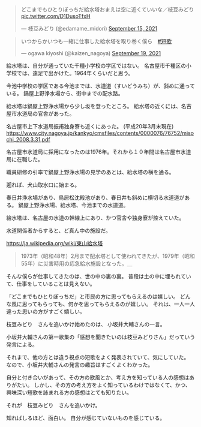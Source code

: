 

<blockquote class="twitter-tweet"><p lang="ja" dir="ltr">どこまでもひとりぼっちだ給水塔おまえは空に近くていいな／枝豆みどり <a href="https://t.co/D1DusoTfxH">pic.twitter.com/D1DusoTfxH</a></p>&mdash; 枝豆みどり (@edamame_midori) <a href="https://twitter.com/edamame_midori/status/1437936682519568384?ref_src=twsrc%5Etfw">September 15, 2021</a></blockquote> <script async src="https://platform.twitter.com/widgets.js" charset="utf-8"></script>

<blockquote class="twitter-tweet"><p lang="ja" dir="ltr">いつからかいつも一緒に仕事した給水塔を取り巻く僕ら　<a href="https://twitter.com/hashtag/%E7%9F%AD%E6%AD%8C?src=hash&amp;ref_src=twsrc%5Etfw">#短歌</a></p>&mdash; ogawa kiyoshi (@kaizen_nagoya) <a href="https://twitter.com/kaizen_nagoya/status/1439566315476242435?ref_src=twsrc%5Etfw">September 19, 2021</a></blockquote> <script async src="https://platform.twitter.com/widgets.js" charset="utf-8"></script>

給水塔は、自分が通っていた千種小学校の学区ではない。
名古屋市千種区の小学校では、遠足で出かけた。1964年くらいだと思う。

今池中学校の学区である今池までは、水道道（すいどうみち）が、斜めに通っている。
鍋屋上野浄水場から、街中までの配水路。

給水塔は鍋屋上野浄水場から少し坂を登ったところ。
給水塔の近くには、名古屋市水道局の官舎があった。

名古屋市上下水道局振甫独身寮も近くにあった。
(平成20年3月末現在)
https://www.city.nagoya.jp/kankyo/cmsfiles/contents/0000076/76752/misochi_2008.3.31.pdf

名古屋市水道局に採用になったのは1976年。それから１０年間は名古屋市水道局に在職した。

職員研修の引率で鍋屋上野浄水場の見学のあとは、給水塔の横を通る。

遡れば、犬山取水口に始まる。

春日井浄水場があり、鳥居松沈殿池があり、春日井も斜めに横切る水道道がある。
鍋屋上野浄水場、給水塔、今池までの水道道。

給水塔は、名古屋の水道の幹線上にあり、かつ官舎や独身寮が控えていた。

水道関係者からすると、ど真ん中の施設だ。

https://ja.wikipedia.org/wiki/東山給水塔
>1973年（昭和48年）2月まで配水塔として使われてきたが、1979年（昭和55年）に災害時用の応急給水施設となった。＿

そんな僕らが仕事してきたのは、世の中の裏の裏。
普段は土の中に埋もれていて、仕事をしていることは見えない。

「どこまでもひとりぼっちだ」と市民の方に思ってもらえるのは嬉しい。
どんな風に思ってもらっても、何かを思ってもらえるのが嬉しい。
それは、一人一人違った思いの方がすごく嬉しい。

枝豆みどり　さんを追いかけ始めたのは、
小坂井大輔さんの一言。

小坂井大輔さんの第一歌集の「感想を聞きたいのは枝豆みどりさん」だっていう発言による。

それまで、他の方とは違う視点の短歌をよく発表されていて、気にしていた。
なので、小坂井大輔さんの発言の趣旨はすごくよくわかった。

自分と付き合いがあって、その方の歌風とか、考え方を知っている人の感想はありがたい。
しかし、その方の考え方をよく知っているわけではなくて、かつ、興味深い短歌を詠まれる方の感想はとても知りたい。

それが　枝豆みどり　さんを追いかけ。

知ればしるほど、面白い。
自分が感じていないものを感じている。


